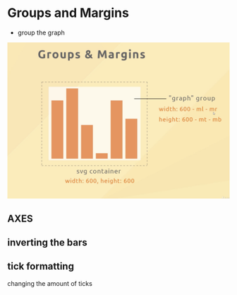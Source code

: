 # Groups and Margins

- group the graph

![img](img/img.png)

## AXES  

## inverting the bars

## tick formatting

changing the amount of ticks